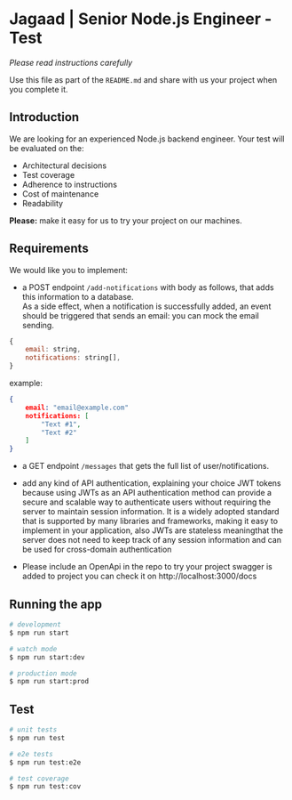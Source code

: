 
# Jagaad | Senior Node.js Engineer - Test

*Please read instructions carefully*

Use this file as part of the `README.md` and share with us your project when you complete it.

## Introduction
We are looking for an experienced Node.js backend engineer.
Your test will be evaluated on the:

* Architectural decisions
* Test coverage
* Adherence to instructions
* Cost of maintenance
* Readability
 

**Please:** make it easy for us to try your project on our machines.


## Requirements

We would like you to implement:

- a POST endpoint `/add-notifications` with body as follows, that adds this information to a database.  
As a side effect, when a notification is successfully added, an event should be triggered that sends an email: you can mock the email sending. 

```javascript
{
    email: string,
    notifications: string[],
}
```
example:
```json
{
    email: "email@example.com"
    notifications: [
        "Text #1",
        "Text #2"
    ]
}
```


- a GET endpoint `/messages` that gets the full list of user/notifications.  

- add any kind of API authentication, explaining your choice 
	JWT tokens because using JWTs as an API authentication method can provide a secure and scalable way to authenticate users without requiring the server to maintain session information. It is a widely adopted standard that is supported by many libraries and frameworks, making it easy to implement in your application, also JWTs are stateless meaningthat the server does not need to keep track of any session information and can be used for cross-domain authentication

- Please include an OpenApi in the repo to try your project
	swagger is added to project you can check it on
	http://localhost:3000/docs



## Running the app

```bash
# development
$ npm run start

# watch mode
$ npm run start:dev

# production mode
$ npm run start:prod
```

## Test

```bash
# unit tests
$ npm run test

# e2e tests
$ npm run test:e2e

# test coverage
$ npm run test:cov
```

